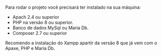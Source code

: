 Para rodar o projeto você precisará ter instalado na sua máquina:
- Apach 2.4 ou superior
- PHP na versão 8 ou superior.
- Banco de dados MySql ou Maria Db.
- Composer 2.7 ou superior

Recomendo a instalação do Xampp apartir da versão 8 que já vem com o Apaxe, PHP e Maria Db.
